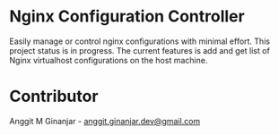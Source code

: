 # Nginx Configuration Controller
Easily manage or control nginx configurations with minimal effort. This project status is in progress.
The current features is add and get list of Nginx virtualhost configurations on the host machine.

# Contributor
Anggit M Ginanjar - <anggit.ginanjar.dev@gmail.com>
